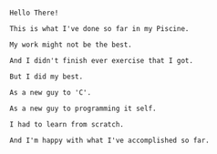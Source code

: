                                                                                                             Hello There!
                                                                                              This is what I've done so far in my Piscine.
                                                                                                     My work might not be the best.
                                                                                              And I didn't finish ever exercise that I got.
                                                                                                          But I did my best.
                                                                                                          As a new guy to 'C'.
                                                                                                  As a new guy to programming it self.
                                                                                                      I had to learn from scratch.
                                                                                            And I'm happy with what I've accomplished so far.

